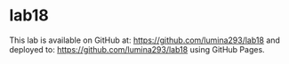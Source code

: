 # lab18
This lab is available on GitHub at: https://github.com/lumina293/lab18 and
deployed to: https://github.com/lumina293/lab18 using GitHub Pages.
